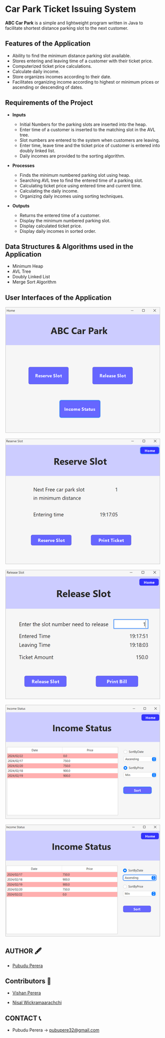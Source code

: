 # Car Park Ticket Issuing System

**ABC Car Park** is a simple and lightweight program written in Java to facilitate shortest distance parking slot to the next customer.

## Features of the Application

* Ability to find the minimum distance parking slot available.
* Stores entering and leaving time of a customer with their ticket price.
* Computerized ticket price calculations.
* Calculate daily income.
* Store organizes incomes according to their date.
* Facilitates organizing income according to highest or minimum prices or ascending or descending of dates.

## Requirements of the Project

- **Inputs**
  - Initial Numbers for the parking slots are inserted into the heap.
  - Enter time of a customer is inserted to the matching slot in the AVL tree.
  - Slot numbers are entered to the system when customers are leaving.
  - Enter time, leave time and the ticket price of customer is entered into doubly linked list.
  - Daily incomes are provided to the sorting algorithm.

- **Processes**
  - Finds the minimum numbered parking slot using heap.
  - Searching AVL tree to find the entered time of a parking slot.
  - Calculating ticket price using entered time and current time.
  - Calculating the daily income.
  - Organizing daily incomes using sorting techniques.

- **Outputs**
  - Returns the entered time of a customer.
  - Display the minimum numbered parking slot.
  - Display calculated ticket price.
  - Display daily incomes in sorted order.

## Data Structures & Algorithms used in the Application

* Minimum Heap
* AVL Tree
* Doubly Linked List
* Merge Sort Algorithm

## User Interfaces of the Application

<center>

![Image 1](Images/HomeUI.png)

![Image 2](Images/ReserveSlotUI.png)

![Image 3](Images/ReleaseSlotUI.png)

![Image 4](Images/IncomeStatusUI.png)

![Image 5](Images/IncomeStatusUI2.png)

</center>
  
## AUTHOR 🖋

* [Pubudu Perera]( https://github.com/Pamod45)

## Contributors 🏅

* [Vishan Perera]( https://github.com/VishanPerera)

* [Nisal Wickramaarachchi]( https://github.com/Nisal200212)

## CONTACT 📞

* Pubudu Perera -> [pubupere32@gmail.com](mailto:pubupere32@gmail.com)
